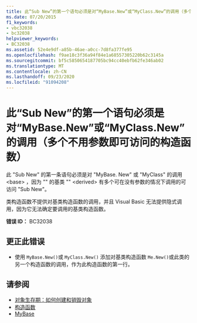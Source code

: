 ```yaml
---
title: 此“Sub New”的第一个语句必须是对“MyBase.New”或“MyClass.New”的调用（多个不用参数即可访问的构造函数）
ms.date: 07/20/2015
f1_keywords:
- vbc32038
- bc32038
helpviewer_keywords:
- BC32038
ms.assetid: 52e4e9df-a85b-46ae-a0cc-7d8fa377fe95
ms.openlocfilehash: f9ae18c3f36a94f84e1a68557305220b62c3145a
ms.sourcegitcommit: bf5c5850654187705bc94cc40ebfb62fe346ab02
ms.translationtype: MT
ms.contentlocale: zh-CN
ms.lasthandoff: 09/23/2020
ms.locfileid: "91094208"
---
```

# <a name="first-statement-of-this-sub-new-must-be-a-call-to-mybasenew-or-myclassnew-more-than-one-accessible-constructor-without-parameters"></a>此“Sub New”的第一个语句必须是对“MyBase.New”或“MyClass.New”的调用（多个不用参数即可访问的构造函数）

此 "Sub New" 的第一条语句必须是对 "MyBase. New" 或 "MyClass" 的调用 \<base> ，因为 "" 的基类 "" \<derived> 有多个可在没有参数的情况下调用的可访问 "Sub New"。  
  
 类构造函数不提供对基类构造函数的调用，并且 Visual Basic 无法提供隐式调用，因为它无法确定要调用的基类构造函数。  
  
 **错误 ID：** BC32038  
  
## <a name="to-correct-this-error"></a>更正此错误  
  
- 使用 `MyBase.New()`或 `MyClass.New()` 添加对基类构造函数 `Me.New()`或此类的另一个构造函数的调用，作为此构造函数的第一行。  
  
## <a name="see-also"></a>请参阅

- [对象生存期：如何创建和销毁对象](../programming-guide/language-features/objects-and-classes/object-lifetime-how-objects-are-created-and-destroyed.md)
- [构造函数](../programming-guide/concepts/object-oriented-programming.md#constructors)
- [MyBase](../programming-guide/program-structure/me-my-mybase-and-myclass.md#mybase)
